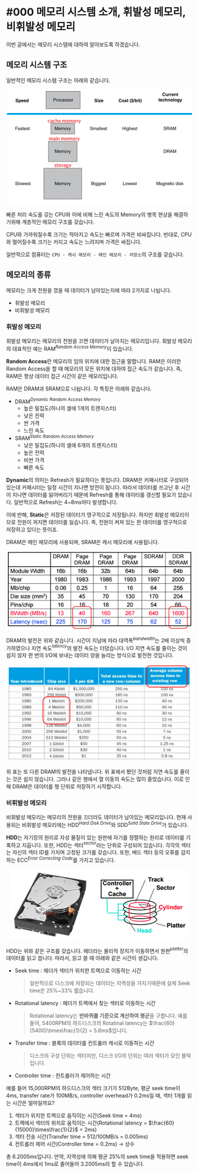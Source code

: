 # #000 메모리 시스템 소개, 휘발성 메모리, 비휘발성 메모리

이번 글에서는 메모리 시스템에 대하여 알아보도록 하겠습니다.

## 메모리 시스템 구조

일반적인 메모리 시스템 구조는 아래와 같습니다.

<p align="center"><img src="../../images/컴퓨터구조/%23000%20%EB%A9%94%EB%AA%A8%EB%A6%AC%20%EC%8B%9C%EC%8A%A4%ED%85%9C%20%EC%86%8C%EA%B0%9C%2C%20%ED%9C%98%EB%B0%9C%EC%84%B1%20%EB%A9%94%EB%AA%A8%EB%A6%AC%2C%20%EB%B9%84%ED%9C%98%EB%B0%9C/Untitled.png"></p>

빠른 처리 속도를 갖는 CPU와 이에 비해 느린 속도의 Memory의 병목 현상을 해결하기위해 계층적인 메모리 구조를 갖습니다.

CPU와 가까워질수록 크기는 작아지고 속도는 빠르며 가격은 비싸집니다. 반대로, CPU와 멀어질수록 크기는 커지고 속도는 느려지며 가격은 싸집니다.

일반적으로 컴퓨터는 `CPU - 캐시 메모리 - 메인 메모리 - 저장소`의 구조를 갖습니다.

## 메모리의 종류

메모리는 크게 전원을 껐을 때 데이터가 남아있는지에 따라 2가지로 나뉩니다.

- 휘발성 메모리
- 비휘발성 메모리

### 휘발성 메모리

휘발성 메모리는 메모리의 전원을 끄면 데이터가 날아지는 메모리입니다. 휘발성 메모리의 대표적인 예는 RAM$^{Random\ Access\ Memory}$이 있습니다.

**Random Access**란 메모리의 임의 위치에 대한 접근을 말합니다. RAM은 이러한 Random Access을 할 때 메모리의 모든 위치에 대하여 접근 속도가 같습니다. 즉, RAM은 항상 데이터 접근 시간이 같은 메모리입니다.

RAM은 DRAM과 SRAM으로 나뉩니다. 각 특징은 아래와 같습니다.

- DRAM$^{Dynamic\ Random\ Access\ Memory}$
    - 높은 밀집도(하나의 셀에 1개의 트랜지스터)
    - 낮은 전력
    - 싼 가격
    - 느린 속도
- SRAM$^{Static\ Random\ Access\ Memory}$
    - 낮은 밀집도(하나의 셀에 6개의 트랜지스터)
    - 높은 전력
    - 비싼 가격
    - 빠른 속도

**Dynamic**의 의미는 Refresh가 필요하다는 뜻입니다. DRAM은 커패시터로 구성되어있는데 커패시터는 일정 시간이 지나면 방전이 됩니다. 따라서 데이터를 쓰고난 후 시간이 지나면 데이터를 잃어버리기 때문에 Refresh를 통해 데이터를 갱신할 필요가 있습니다. 일반적으로 Refresh는 4~8ms마다 발생합니다.

이에 반해, **Static**은 저장된 데이터가 영구적으로 저장됩니다. 하지만 휘발성 메모리이므로 전원이 꺼지면 데이터를 잃습니다. 즉, 전원이 켜져 있는 한 데이터를 영구적으로 저장하고 있다는 뜻이죠.

DRAM은 메인 메모리에 사용되며, SRAM은 캐시 메모리에 사용됩니다.

<p align="center"><img src="../../images/컴퓨터구조/%23000%20%EB%A9%94%EB%AA%A8%EB%A6%AC%20%EC%8B%9C%EC%8A%A4%ED%85%9C%20%EC%86%8C%EA%B0%9C%2C%20%ED%9C%98%EB%B0%9C%EC%84%B1%20%EB%A9%94%EB%AA%A8%EB%A6%AC%2C%20%EB%B9%84%ED%9C%98%EB%B0%9C/Untitled%201.png"></p>

DRAM의 발전은 위와 같습니다. 시간이 지남에 따라 대역폭$^{bandwidth}$는 2배 이상씩 증가하였으나 지연 속도$^{latency}$의 발전 속도는 더뎠습니다. I/O 지연 속도를 줄이는 것이 쉽지 않자 한 번의 I/O에 보내는 데이터 양을 늘리는 방식으로 발전한 것입니다.

<p align="center"><img src="../../images/컴퓨터구조/%23000%20%EB%A9%94%EB%AA%A8%EB%A6%AC%20%EC%8B%9C%EC%8A%A4%ED%85%9C%20%EC%86%8C%EA%B0%9C%2C%20%ED%9C%98%EB%B0%9C%EC%84%B1%20%EB%A9%94%EB%AA%A8%EB%A6%AC%2C%20%EB%B9%84%ED%9C%98%EB%B0%9C/Untitled%202.png"></p>

위 표는 또 다른 DRAM의 발전을 나타냅니다. 위 표에서 봤던 것처럼 지연 속도를 줄이는 것은 쉽지 않습니다. 그러나 같은 행에서 열 이동의 속도는 많이 줄었습니다. 이로 인해 DRAM은 데이터를 행 단위로 저장하기 시작합니다.

### 비휘발성 메모리

비휘발성 메모리는 메모리의 전원을 끄더라도 데이터가 남아있는 메모리입니다. 현재 사용되는 비휘발성 메모리에는 HDD$^{Hard\ Disk\ Drive}$와 SDD$^{Solid\ State\ Drive}$가 있습니다.

**HDD**는 자기장의 원리로 자성 물질이 있는 원판에 자기를 정렬하는 원리로 데이터를 기록하고 지웁니다. 또한, HDD는 섹터$^{sector}$라는 단위로 구성되어 있습니다. 각각의 섹터는 자신의 섹터 ID를 가지며 고정된 크기를 갖습니다. 또한, 배드 섹터 등의 오류를 감지하는 ECC$^{Error\ Correcting\ Code}$를 가지고 있습니다.

<p align="center"><img src="../../images/컴퓨터구조/%23000%20%EB%A9%94%EB%AA%A8%EB%A6%AC%20%EC%8B%9C%EC%8A%A4%ED%85%9C%20%EC%86%8C%EA%B0%9C%2C%20%ED%9C%98%EB%B0%9C%EC%84%B1%20%EB%A9%94%EB%AA%A8%EB%A6%AC%2C%20%EB%B9%84%ED%9C%98%EB%B0%9C/Untitled%203.png"></p>

HDD는 위와 같은 구조를 갖습니다. 헤더라는 물리적 장치가 이동하면서 원판$^{platter}$의 데이터를 읽고 씁니다. 따라서, 읽고 쓸 때 아래와 같은 시간이 생깁니다.

- Seek time : 헤더가 섹터가 위치한 트랙으로 이동하는 시간
    
    > 일반적으로 디스크에 저장되는 데이터는 지역성을 가지기때문에 실제 Seek time은 25%~33% 짧습니다.
    > 
- Rotational latency : 헤더가 트랙에서 찾는 섹터로 이동하는 시간
    
    > Rotational latency는 **반바퀴를 기준으로 계산하여 평균**을 구합니다. 예를 들어, 5400RPM의 하드디스크의 Rotatinal latency는 $\frac{60}{5400}\times\frac{1}{2} = 5.6ms$입니다.
    > 
- Transfer time : 블록의 데이터를 컨트롤러 캐시로 이동하는 시간
    
    > 디스크의 구성 단위는 섹터지만, 디스크 I/O의 단위는 여러 섹터가 모인 블럭입니다.
    > 
- Controller time : 컨트롤러가 제어하는 시간

예를 들어 15,000RPM의 하드디스크의 섹터 크기가 512Byte, 평균 seek time이 4ms, transfer rate가 100MB/s, controller overhead가 0.2ms일 때, 섹터 1개를 읽는 시간은 얼마일까요?

1. 섹터가 위치한 트랙으로 움직이는 시간(Seek time = 4ms)
2. 트랙에서 섹터의 위치로 움직이는 시간(Rotational latency = $\frac{60}{15000}\times\frac{1}{2}$ = 2ms)
3. 섹터 전송 시간(Transfer time = 512/100MB/s = 0.005ms)
4. 컨트롤러 제어 시간(Controller time = 0.2ms) → 상수

총 6.2005ms입니다. 만약, 지역성에 의해 평균 25%의 seek time을 적용하면 seek time이 4ms에서 1ms로 줄어들어 3.2005ms라 할 수 있습니다.